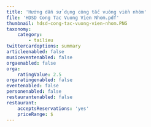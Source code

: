 ```yaml
---
title: 'Hướng dẫn sử dụng công tắc vuông viền nhôm'
file: 'HDSD Cong Tac Vuong Vien Nhom.pdf'
thumbnail: hdsd-cong-tac-vuong-vien-nhom.PNG
taxonomy:
    category:
        - tailieu
twittercardoptions: summary
articleenabled: false
musiceventenabled: false
orgaenabled: false
orga:
    ratingValue: 2.5
orgaratingenabled: false
eventenabled: false
personenabled: false
restaurantenabled: false
restaurant:
    acceptsReservations: 'yes'
    priceRange: $
---
```


